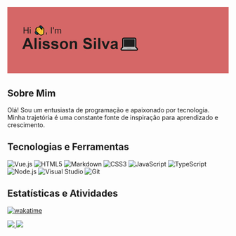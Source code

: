 ![Banner](https://github.com/AlissonSProjects/AlissonSProjects/blob/main/Image/img.png?raw=true)

## Sobre Mim
Olá! Sou um entusiasta de programação e apaixonado por tecnologia. Minha trajetória é uma constante fonte de inspiração para aprendizado e crescimento.


## Tecnologias e Ferramentas

![Vue.js](https://img.shields.io/badge/-Vue.js-4FC08D?logo=vue.js&logoColor=white&style=flat)
![HTML5](https://img.shields.io/badge/-HTML5-E34F26?logo=html5&logoColor=white&style=flat)
![Markdown](https://img.shields.io/badge/-Markdown-000000?logo=markdown&logoColor=white&style=flat)
![CSS3](https://img.shields.io/badge/-CSS3-1572B6?logo=css3&logoColor=white&style=flat)
![JavaScript](https://img.shields.io/badge/-JavaScript-F7DF1E?logo=javascript&logoColor=black&style=flat)
![TypeScript](https://img.shields.io/badge/-TypeScript-3178C6?logo=typescript&logoColor=white&style=flat)
![Node.js](https://img.shields.io/badge/-Node.js-339933?logo=node.js&logoColor=white&style=flat)
![Visual Studio](https://img.shields.io/badge/-Visual%20Studio-5C2D91?logo=visual%20studio&logoColor=white&style=flat)
![Git](https://img.shields.io/badge/-Git-F05032?logo=git&logoColor=white&style=flat)

## Estatísticas e Atividades

[![wakatime](https://wakatime.com/badge/user/b5e8c58a-83ae-45ce-b9d0-73cb3da0dfae/project/81cdf5fa-e232-4abf-921d-b29c46d86fcd.svg)](https://wakatime.com/badge/user/b5e8c58a-83ae-45ce-b9d0-73cb3da0dfae/project/81cdf5fa-e232-4abf-921d-b29c46d86fcd)

<div>
  <a href="https://github.com/AlissonSProjects">
    <img loading="lazy" height="180em" src="https://github-readme-stats.vercel.app/api?username=AlissonSProjects&show_icons=true&theme=dracula&include_all_commits=true&count_private=true"/>
    <img loading="lazy" height="180em" src="https://github-readme-stats.vercel.app/api/top-langs/?username=AlissonSProjects&layout=compact&langs_count=7&theme=dracula"/>
  </a>
</div>
